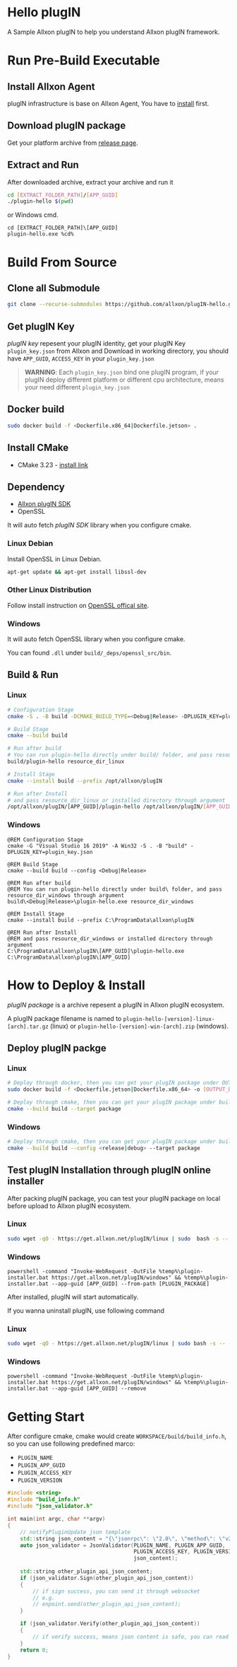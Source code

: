 # Hello plugIN
A Sample Allxon plugIN to help you understand Allxon plugIN framework.

# Run Pre-Build Executable

## Install Allxon Agent
plugIN infrastructure is base on Allxon Agent, You have to [install](https://www.allxon.com/knowledge/install-allxon-agent-via-command-prompt) first.

## Download plugIN package
Get your platform archive from [release page](https://github.com/allxon/plugIN-hello/releases).

## Extract and Run
After downloaded archive, extract your archive and run it
```bash
cd [EXTRACT_FOLDER_PATH]/[APP_GUID]
./plugin-hello $(pwd)
```
or Windows cmd.
```batch
cd [EXTRACT_FOLDER_PATH]\[APP_GUID]
plugin-hello.exe %cd%
```

# Build From Source
## Clone all Submodule
```bash
git clone --recurse-submodules https://github.com/allxon/plugIN-hello.git
```

## Get plugIN Key
_plugIN key_ repesent your plugIN identity, get your plugIN Key `plugin_key.json` from Allxon and Download in working directory, you should have `APP_GUID`, `ACCESS_KEY` in your `plugin_key.json`
> **WARNING**: Each `plugin_key.json` bind one plugIN program, if your plugIN deploy different platform or different cpu architecture, means your need different `plugin_key.json` 

## Docker build
```bash
sudo docker build -f <Dockerfile.x86_64|Dockerfile.jetson> .
```

## Install CMake
- CMake 3.23 - [install link](https://cmake.org/download/)

## Dependency
- [Allxon plugIN SDK](https://github.com/allxon/plugIN-sdk-v2)
- OpenSSL

It will auto fetch _plugIN SDK_ library when you configure cmake.

### Linux Debian
Install OpenSSL in Linux Debian.

```bash
apt-get update && apt-get install libssl-dev
```

### Other Linux Distribution 
Follow install instruction on [OpenSSL offical site](https://www.openssl.org).

### Windows
It will auto fetch OpenSSL library when you configure cmake.

You can found `.dll` under `build/_deps/openssl_src/bin`.

## Build & Run

### Linux
```bash
# Configuration Stage
cmake -S . -B build -DCMAKE_BUILD_TYPE=<Debug|Release> -DPLUGIN_KEY=plugin_key.json

# Build Stage
cmake --build build

# Run after build
# You can run plugin-hello directly under build/ folder, and pass resource_dir_linux through argument
build/plugin-hello resource_dir_linux

# Install Stage
cmake --install build --prefix /opt/allxon/plugIN

# Run after Install
# and pass resource_dir_linux or installed directory through argument
/opt/allxon/plugIN/[APP_GUID]/plugin-hello /opt/allxon/plugIN/[APP_GUID]
```

### Windows
```batch
@REM Configuration Stage
cmake -G "Visual Studio 16 2019" -A Win32 -S . -B "build" -DPLUGIN_KEY=plugin_key.json

@REM Build Stage
cmake --build build --config <Debug|Release>

@REM Run after build
@REM You can run plugin-hello directly under build\ folder, and pass resource_dir_windows through argument
build\<Debug|Release>\plugin-hello.exe resource_dir_windows

@REM Install Stage
cmake --install build --prefix C:\ProgramData\allxon\plugIN

@REM Run after Install
@REM and pass resource_dir_windows or installed directory through argument
C:\ProgramData\allxon\plugIN\[APP_GUID]\plugin-hello.exe C:\ProgramData\allxon\plugIN\[APP_GUID]
```

# How to Deploy & Install
_plugIN package_ is a archive repesent a plugIN in Allxon plugIN ecosystem.

A plugIN package filename is named to `plugin-hello-[version]-linux-[arch].tar.gz` (linux) or `plugin-hello-[version]-win-[arch].zip` (windows). 

## Deploy plugIN packge 

### Linux
```bash
# Deploy through docker, then you can get your plugIN package under OUTPUT_DIRECTORY 
sudo docker build -f <Dockerfile.jetson|Dockerfile.x86_64> -o [OUTPUT_DIRECTORY] .
```
```bash
# Deploy through cmake, then you can get your plugIN package under build directory
cmake --build build --target package
```

### Windows
```bash
# Deploy through cmake, then you can get your plugIN package under build directory
cmake --build build --config <release|debug> --target package
```

## Test plugIN Installation through plugIN online installer
After packing plugIN package, you can test your plugIN package on local before upload to Allxon plugIN ecosystem. 

### Linux
```bash
sudo wget -qO - https://get.allxon.net/plugIN/linux | sudo  bash -s -- --app-guid [APP_GUID] --from-path [PLUGIN_PACKAGE]
``` 

### Windows
```batch
powershell -command "Invoke-WebRequest -OutFile %temp%\plugin-installer.bat https://get.allxon.net/plugIN/windows" && %temp%\plugin-installer.bat --app-guid [APP_GUID] --from-path [PLUGIN_PACKAGE]
```

After installed, plugIN will start automatically.

If you wanna uninstall plugIN, use following command
 
### Linux 
```bash
sudo wget -qO - https://get.allxon.net/plugIN/linux | sudo bash -s -- --app-guid [APP_GUID] --remove
``` 

### Windows
```batch
powershell -command "Invoke-WebRequest -OutFile %temp%\plugin-installer.bat https://get.allxon.net/plugIN/windows" && %temp%\plugin-installer.bat --app-guid [APP_GUID] --remove
```

# Getting Start
After configure cmake, cmake would create `WORKSPACE/build/build_info.h`, so you can use following predefined marco:
- `PLUGIN_NAME` 
- `PLUGIN_APP_GUID`
- `PLUGIN_ACCESS_KEY`
- `PLUGIN_VERSION`

```cpp
#include <string>
#include "build_info.h"
#include "json_validator.h"

int main(int argc, char **argv)
{
    // notifyPluginUpdate json template
    std::string json_content = "{\"jsonrpc\": \"2.0\", \"method\": \"v2/notifyPluginUpdate\"...}"; 
    auto json_validator = JsonValidator(PLUGIN_NAME, PLUGIN_APP_GUID,
                                        PLUGIN_ACCESS_KEY, PLUGIN_VERSION,
                                        json_content); 
    
    std::string other_plugin_api_json_content;
    if (json_validator.Sign(other_plugin_api_json_content))
    {
        // if sign success, you can send it through websocket
        // e.g. 
        // enpoint.send(other_plugin_api_json_content);
    }

    if (json_validator.Verify(other_plugin_api_json_content))
    {
        // if verify success, means json content is safe, you can read it
    }
    return 0;
}
```
